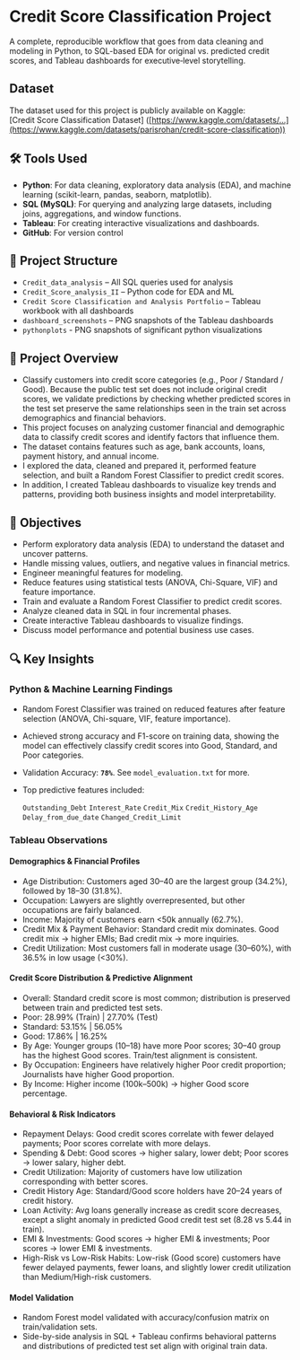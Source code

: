 # Credit Score Classification Project
A complete, reproducible workflow that goes from data cleaning and modeling in Python, to SQL-based EDA for original vs. predicted credit scores, and Tableau dashboards for executive‑level storytelling.

## Dataset
The dataset used for this project is publicly available on Kaggle:  
[Credit Score Classification Dataset] ([https://www.kaggle.com/datasets/...](https://www.kaggle.com/datasets/parisrohan/credit-score-classification))

## 🛠 Tools Used
- **Python**: For data cleaning, exploratory data analysis (EDA), and machine learning (scikit-learn, pandas, seaborn, matplotlib).
- **SQL (MySQL)**: For querying and analyzing large datasets, including joins, aggregations, and window functions.
- **Tableau**: For creating interactive visualizations and dashboards.
- **GitHub**: For version control

## 📂 Project Structure
- `Credit_data_analysis` – All SQL queries used for analysis
- `Credit_Score_analysis_II` – Python code for EDA and ML
- `Credit Score Classification and Analysis Portfolio` – Tableau workbook with all dashboards
- `dashboard_screenshots` – PNG snapshots of the Tableau dashboards
- `pythonplots` - PNG snapshots of significant python visualizations

## 📌 Project Overview
- Classify customers into credit score categories (e.g., Poor / Standard / Good). Because the public test set does not include original credit scores, we validate predictions by checking whether predicted scores in the test set preserve the same relationships seen in the train set across demographics and financial behaviors.
- This project focuses on analyzing customer financial and demographic data to classify credit scores and identify factors that influence them.
- The dataset contains features such as age, bank accounts, loans, payment history, and annual income.
- I explored the data, cleaned and prepared it, performed feature selection, and built a Random Forest Classifier to predict credit scores.
- In addition, I created Tableau dashboards to visualize key trends and patterns, providing both business insights and model interpretability.

## 🎯 Objectives
- Perform exploratory data analysis (EDA) to understand the dataset and uncover patterns.
- Handle missing values, outliers, and negative values in financial metrics.
- Engineer meaningful features for modeling.
- Reduce features using statistical tests (ANOVA, Chi-Square, VIF) and feature importance.
- Train and evaluate a Random Forest Classifier to predict credit scores.
- Analyze cleaned data in SQL in four incremental phases.
- Create interactive Tableau dashboards to visualize findings.
- Discuss model performance and potential business use cases.

## 🔍 Key Insights
### Python & Machine Learning Findings
- Random Forest Classifier was trained on reduced features after feature selection (ANOVA, Chi-square, VIF, feature importance).
- Achieved strong accuracy and F1-score on training data, showing the model can effectively classify credit scores into Good, Standard, and Poor categories.
- Validation Accuracy: **`78%`**. See `model_evaluation.txt` for more.
- Top predictive features included:
  
  `Outstanding_Debt`
  `Interest_Rate`
  `Credit_Mix`
  `Credit_History_Age`
  `Delay_from_due_date`
  `Changed_Credit_Limit`

### Tableau Observations

#### Demographics & Financial Profiles
  
- Age Distribution: Customers aged 30–40 are the largest group (34.2%), followed by 18–30 (31.8%).
- Occupation: Lawyers are slightly overrepresented, but other occupations are fairly balanced.
- Income: Majority of customers earn <50k annually (62.7%).
- Credit Mix & Payment Behavior: Standard credit mix dominates. Good credit mix → higher EMIs; Bad credit mix → more inquiries.
- Credit Utilization: Most customers fall in moderate usage (30–60%), with 36.5% in low usage (<30%).

#### Credit Score Distribution & Predictive Alignment

- Overall: Standard credit score is most common; distribution is preserved between train and predicted test sets.
- Poor: 28.99% (Train) | 27.70% (Test)
- Standard: 53.15% | 56.05%
- Good: 17.86% | 16.25%
- By Age: Younger groups (10–18) have more Poor scores; 30–40 group has the highest Good scores. Train/test alignment is consistent.
- By Occupation: Engineers have relatively higher Poor credit proportion; Journalists have higher Good proportion.
- By Income: Higher income (100k–500k) → higher Good score percentage.

#### Behavioral & Risk Indicators
  
- Repayment Delays: Good credit scores correlate with fewer delayed payments; Poor scores correlate with more delays.
- Spending & Debt: Good scores → higher salary, lower debt; Poor scores → lower salary, higher debt.
- Credit Utilization: Majority of customers have low utilization corresponding with better scores.
- Credit History Age: Standard/Good score holders have 20–24 years of credit history.
- Loan Activity: Avg loans generally increase as credit score decreases, except a slight anomaly in predicted Good credit test set (8.28 vs 5.44 in train).
- EMI & Investments: Good scores → higher EMI & investments; Poor scores → lower EMI & investments.
- High-Risk vs Low-Risk Habits: Low-risk (Good score) customers have fewer delayed payments, fewer loans, and slightly lower credit utilization than Medium/High-risk customers.

#### Model Validation
  
- Random Forest model validated with accuracy/confusion matrix on train/validation sets.
- Side-by-side analysis in SQL + Tableau confirms behavioral patterns and distributions of predicted test set align with original train data.
